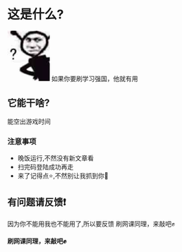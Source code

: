 # 这是什么?
![Image text](https://github.com/hair2020/image/blob/master/表情/what.jpg)
如果你要刷学习强国，他就有用
## 它能干啥?
能空出游戏时间
### 注意事项
* 晚饭运行,不然没有新文章看
* 扫完码登陆成功再走
* 来了记得点:star:,不然别让我抓到你:dog:
## 有问题请反馈:exclamation:
因为你不能用我也不能用了,所以要反馈
刷网课同理，来敲吧:fist:
#### 刷网课同理，来敲吧:fist:
